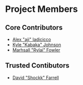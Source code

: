 # Project Members

## Core Contributors

* [Alex "aji" Iadicicco](https://github.com/aji)
* [Kyle "Kabaka" Johnson](https://github.com/kabaka)
* [Marhsall "Rylai" Fowler](https://github.com/rylai-)

## Trusted Contibutors

* [David "Shockk" Farrell](https://github.com/ShockkPony)

